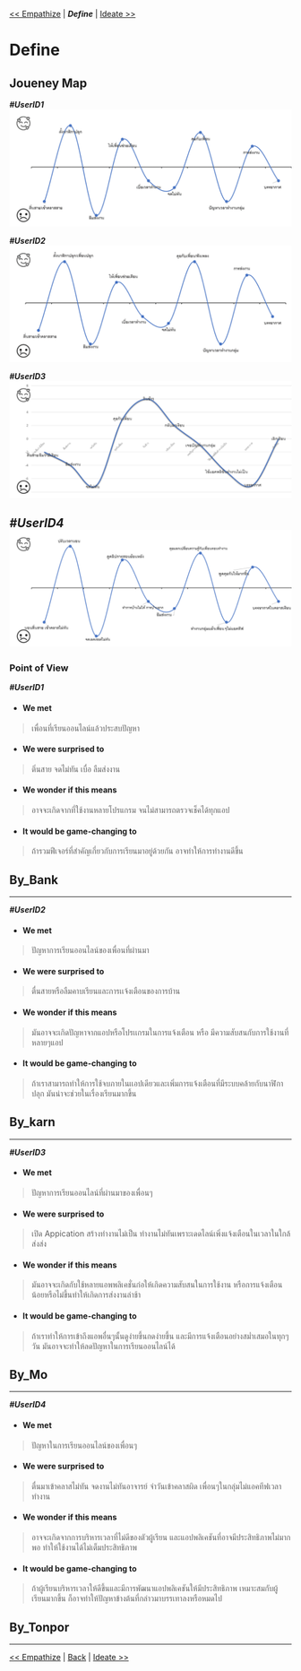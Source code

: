  [<< Empathize](Empathize.md) | ***Define***  | [ Ideate >>](Ideate.md) 

# Define 

## Joueney Map
 ***#UserID1*** 
 ![](assets/INT100-004-Journey_Map.gif)
 
 ***#UserID2***
 ![](assets/INT100-010-journey_Map.gif)

 ***#UserID3***
 ![](assets/INT100-014-Jouney_Map.png)
 
  ***#UserID4***
 ![](assets/INT100-043-Journey_map.png)
----

### Point of View

 ***#UserID1***
 - #### We met 
 > เพื่อนที่เรียนออนไลน์แล้วประสบปัญหา
  - #### We were surprised to 
 > ติ่นสาย จดไม่ทัน เบื่อ ลืมส่งงาน
 - #### We wonder if this means 
 > อาจจะเกิดจากที่ใช้งานหลายโปรแกรม จนไม่สามารถตรวจเช็คได้ทุกแอป
 -  #### It would be game-changing to
 > ถ้ารวมฟีเจอร์ที่สำคัญเกี่ยวกับการเรียนมาอยู่ด้วยกัน อาจทำให้การทำงานดีขึ้น
 
 ## By_Bank
 
 ----
 
  ***#UserID2***
 - #### We met 
 > ปัญหาการเรียนออนไลน์ของเพื่อนที่ผ่านมา
 -  #### We were surprised to 
 > ตื่นสายหรือลืมคาบเรียนและการเเจ้งเตือนของการบ้าน
 - #### We wonder if this means 
 > มันอาจจะเกิดปัญหาจากแอปหรือโปรเเกรมในการแจ้งเตือน หรือ มีความสับสนกับการใช้งานที่หลายๆแอป
  - #### It would be game-changing to
 > ถ้าเราสามารถทำให้การใช้จบภายในเเอปเดียวและเพิ่มการแจ้งเตือนที่มีระบบคล้ายกับนาฬิกาปลุก 
   มันน่าจะช่วยในเรื่องเรียนมากขึ้น 
   
  ## By_karn
  
 ----
 
  ***#UserID3***
 - #### We met 
 > ปัญหาการเรียนออนไลน์ที่ผ่านมาของเพื่อนๆ
 -  #### We were surprised to 
 > เปิด Appication สร้างทำงานไม่เป็น ทำงานไม่ทันเพราะเดดไลน์เพิ่งแจ้งเตือนในเวลาในใกล้ส่งส่ง
 - #### We wonder if this means 
 > มันอาจจะเกิดกับใช้หลายแอพพลิเคชั่นก่อให้เกิดความสับสนในการใช้งาน หรือการแจ้งเตือนน้อยหรือไม่ขึ้นทำให้เกิดการส่งงานล่าช้า
  - #### It would be game-changing to
 > ถ้าเราทำให้การเข้าถึงแอพอื่นๆนั้นดูง่ายขึ้นกดง่ายขึ้น และมีการแจ้งเตือนอย่างสม่ำเสมอในทุกๆวัน มันอาจจะทำให้ลดปัญหาในการเรียนออนไลน์ได้
 
## By_Mo

----

 ***#UserID4***
 - #### We met 
 > ปัญหาในการเรียนออนไลน์ของเพื่อนๆ
  - #### We were surprised to 
 > ตื่นมาเข้าคลาสไม่ทัน จดงานไม่ทันอาจารย์ จำวันเข้าคลาสผิด เพื่อนๆในกลุ่มไม่แอคทีฟเวลาทำงาน
 - #### We wonder if this means 
 > อาจจะเกิดจากการบริหารเวลาที่ไม่ดีของตัวผู้เรียน และแอปพลิเคชันที่อาจมีประสิทธิภาพไม่มากพอ ทำให้ใช้งานได้ไม่เต็มประสิทธิภาพ
 -  #### It would be game-changing to
 > ถ้าผู้เรียนบริหารเวลาให้ดีขึ้นและมีการพัฒนาแอปพลิเคชันให้มีประสิทธิภาพ เหมาะสมกับผู้เรียนมากขึ้น ก็อาจทำให้ปัญหาข้างต้นที่กล่าวมาบรรเทาลงหรือหมดไป
 
 ## By_Tonpor
 
 ----

 [<< Empathize](Empathize.md) | [Back](README.md)  | [ Ideate >>](Ideate.md) 

